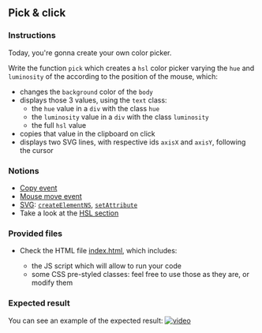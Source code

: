 ## Pick & click

### Instructions

Today, you're gonna create your own color picker.

Write the function `pick` which creates a `hsl` color picker varying the `hue` and `luminosity` of the according to the position of the mouse, which:

- changes the `background` color of the `body`
- displays those 3 values, using the `text` class:
  - the `hue` value in a `div` with the class `hue`
  - the `luminosity` value in a `div` with the class `luminosity`
  - the full `hsl` value
- copies that value in the clipboard on click
- displays two SVG lines, with respective ids `axisX` and `axisY`, following the cursor

### Notions

- [Copy event](https://developer.mozilla.org/en-US/docs/Web/API/Element/copy_event)
- [Mouse move event](https://developer.mozilla.org/en-US/docs/Web/API/Element/mousemove_event)
- [SVG](https://developer.mozilla.org/en-US/docs/Web/SVG/Element/svg): [`createElementNS`](https://developer.mozilla.org/en-US/docs/Web/API/Document/createElementNS), [`setAttribute`](https://developer.mozilla.org/en-US/docs/Web/API/Element/setAttribute)
- Take a look at the [HSL section](https://developer.mozilla.org/en-US/docs/Web/HTML/Applying_color)

### Provided files

- Check the HTML file [index.html](/public/subjects/pick-and-click/index.html), which includes:

  - the JS script which will allow to run your code
  - some CSS pre-styled classes: feel free to use those as they are, or modify them

### Expected result

You can see an example of the expected result:
[![video](https://img.youtube.com/vi/eE4eE9_eKZI/0.jpg)](https://www.youtube.com/watch?v=eE4eE9_eKZI)
